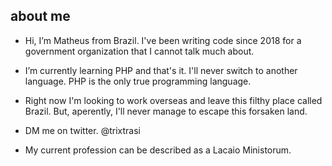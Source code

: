 ## about me
- Hi, I’m Matheus from Brazil. I've been writing code since 2018 for a government organization that I cannot talk much about.
  
- I’m currently learning PHP and that's it. I'll never switch to another language. PHP is the only true programming language.

- Right now I'm looking to work overseas and leave this filthy place called Brazil. But, aperently, I'll never manage to escape this forsaken land.

- DM me on twitter. @trixtrasi

- My current profession can be described as a Lacaio Ministorum. 
